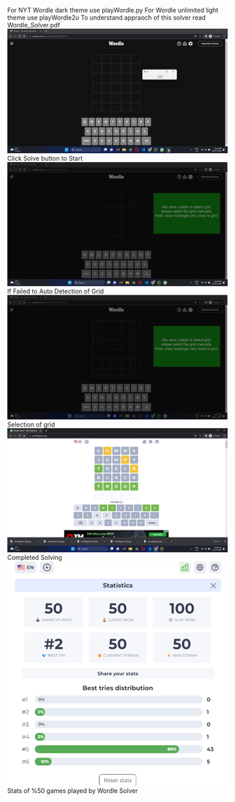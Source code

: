 For NYT Wordle dark theme use playWordle.py
For Wordle unlimited light theme use playWordle2u
To understand appraoch of this solver read Wordle_Solver.pdf
![images](images/1.png)
Click Solve button to Start
![images](images/2.png)
If Failed to Auto Detection of Grid
![images](images/3.png)
Selection of grid
![images](images/4.png)
Completed Solving
![images](images/5.png)
Stats of %50 games played by Wordle Solver
